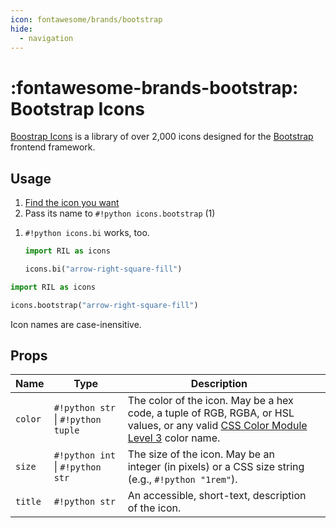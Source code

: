 ```yaml
---
icon: fontawesome/brands/bootstrap
hide:
  - navigation
---
```


# :fontawesome-brands-bootstrap: Bootstrap Icons

[Boostrap Icons](https://icons.getbootstrap.com/) is a library of over 2,000 icons designed for the 
[Bootstrap](https://getbootstrap.com/) frontend framework.

## Usage

<div class="annotate" markdown>

1. [Find the icon you want](https://icons.getbootstrap.com)
2. Pass its name to `#!python icons.bootstrap` (1)

</div>

1. `#!python icons.bi` works, too.

    ```python
    import RIL as icons
    
    icons.bi("arrow-right-square-fill")
    ```

```python
import RIL as icons

icons.bootstrap("arrow-right-square-fill")
```

Icon names are case-inensitive.

## Props

| **Name** | **Type**                           | **Description**                                                                                                                                                                  |   |
|----------|------------------------------------|----------------------------------------------------------------------------------------------------------------------------------------------------------------------------------|---|
| `color`  | `#!python str` \| `#!python tuple` | The color of the icon. May be a hex code, a tuple of RGB, RGBA, or HSL values, or any valid [CSS Color Module Level 3](https://www.w3.org/TR/css-color-3/#svg-color) color name. |   |
| `size`   | `#!python int` \| `#!python str`   | The size of the icon. May be an integer (in pixels) or a CSS size string (e.g., `#!python "1rem"`).                                                                              |   |
| `title`  | `#!python str`                      | An accessible, short-text, description of the icon.                                                                                                                              |   |
